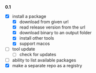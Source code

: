 **0.1**
- [x] install a package
	- [x] download from given url
	- [x] read release version from the url
	- [x] download binary to an output folder
	- [x] install other tools
	- [x] support macos
- [ ] tool update <bucket>
	- [ ] check for updates
- [ ] ability to list available packages
- [x] make a separate repo as a registry
